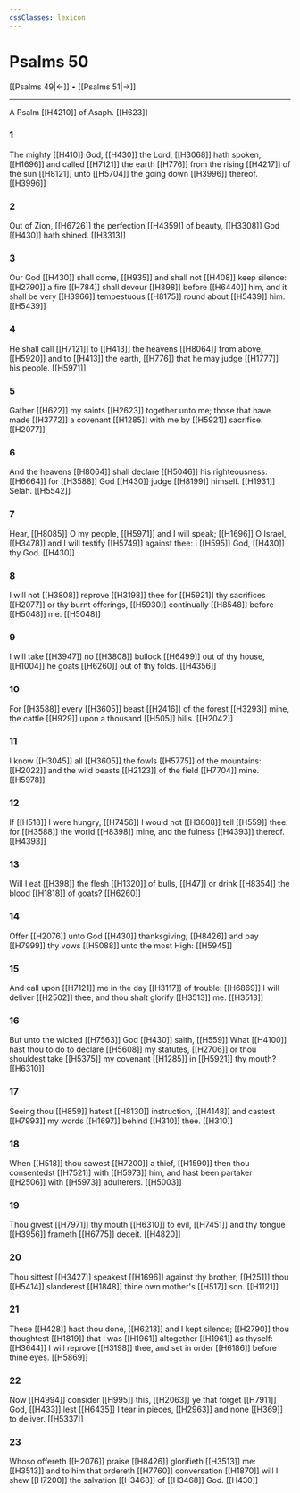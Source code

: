 ```yaml
---
cssClasses: lexicon
---
```

# Psalms 50

[[Psalms 49|←]] • [[Psalms 51|→]]

---

A Psalm [[H4210]] of Asaph. [[H623]]

### 1
The mighty [[H410]] God, [[H430]] the Lord, [[H3068]] hath spoken, [[H1696]] and called [[H7121]] the earth [[H776]] from the rising [[H4217]] of the sun [[H8121]] unto [[H5704]] the going down [[H3996]] thereof. [[H3996]]

### 2
Out of Zion, [[H6726]] the perfection [[H4359]] of beauty, [[H3308]] God [[H430]] hath shined. [[H3313]]

### 3
Our God [[H430]] shall come, [[H935]] and shall not [[H408]] keep silence: [[H2790]] a fire [[H784]] shall devour [[H398]] before [[H6440]] him, and it shall be very [[H3966]] tempestuous [[H8175]] round about [[H5439]] him. [[H5439]]

### 4
He shall call [[H7121]] to [[H413]] the heavens [[H8064]] from above, [[H5920]] and to [[H413]] the earth, [[H776]] that he may judge [[H1777]] his people. [[H5971]]

### 5
Gather [[H622]] my saints [[H2623]] together unto me; those that have made [[H3772]] a covenant [[H1285]] with me by [[H5921]] sacrifice. [[H2077]]

### 6
And the heavens [[H8064]] shall declare [[H5046]] his righteousness: [[H6664]] for [[H3588]] God [[H430]] judge [[H8199]] himself. [[H1931]] Selah. [[H5542]]

### 7
Hear, [[H8085]] O my people, [[H5971]] and I will speak; [[H1696]] O Israel, [[H3478]] and I will testify [[H5749]] against thee: I [[H595]] God, [[H430]] thy God. [[H430]]

### 8
I will not [[H3808]] reprove [[H3198]] thee for [[H5921]] thy sacrifices [[H2077]] or thy burnt offerings, [[H5930]] continually [[H8548]] before [[H5048]] me. [[H5048]]

### 9
I will take [[H3947]] no [[H3808]] bullock [[H6499]] out of thy house, [[H1004]] he goats [[H6260]] out of thy folds. [[H4356]]

### 10
For [[H3588]] every [[H3605]] beast [[H2416]] of the forest [[H3293]] mine, the cattle [[H929]] upon a thousand [[H505]] hills. [[H2042]]

### 11
I know [[H3045]] all [[H3605]] the fowls [[H5775]] of the mountains: [[H2022]] and the wild beasts [[H2123]] of the field [[H7704]] mine. [[H5978]]

### 12
If [[H518]] I were hungry, [[H7456]] I would not [[H3808]] tell [[H559]] thee: for [[H3588]] the world [[H8398]] mine, and the fulness [[H4393]] thereof. [[H4393]]

### 13
Will I eat [[H398]] the flesh [[H1320]] of bulls, [[H47]] or drink [[H8354]] the blood [[H1818]] of goats? [[H6260]]

### 14
Offer [[H2076]] unto God [[H430]] thanksgiving; [[H8426]] and pay [[H7999]] thy vows [[H5088]] unto the most High: [[H5945]]

### 15
And call upon [[H7121]] me in the day [[H3117]] of trouble: [[H6869]] I will deliver [[H2502]] thee, and thou shalt glorify [[H3513]] me. [[H3513]]

### 16
But unto the wicked [[H7563]] God [[H430]] saith, [[H559]] What [[H4100]] hast thou to do to declare [[H5608]] my statutes, [[H2706]] or thou shouldest take [[H5375]] my covenant [[H1285]] in [[H5921]] thy mouth? [[H6310]]

### 17
Seeing thou [[H859]] hatest [[H8130]] instruction, [[H4148]] and castest [[H7993]] my words [[H1697]] behind [[H310]] thee. [[H310]]

### 18
When [[H518]] thou sawest [[H7200]] a thief, [[H1590]] then thou consentedst [[H7521]] with [[H5973]] him, and hast been partaker [[H2506]] with [[H5973]] adulterers. [[H5003]]

### 19
Thou givest [[H7971]] thy mouth [[H6310]] to evil, [[H7451]] and thy tongue [[H3956]] frameth [[H6775]] deceit. [[H4820]]

### 20
Thou sittest [[H3427]] speakest [[H1696]] against thy brother; [[H251]] thou [[H5414]] slanderest [[H1848]] thine own mother's [[H517]] son. [[H1121]]

### 21
These [[H428]] hast thou done, [[H6213]] and I kept silence; [[H2790]] thou thoughtest [[H1819]] that I was [[H1961]] altogether [[H1961]] as thyself: [[H3644]] I will reprove [[H3198]] thee, and set in order [[H6186]] before thine eyes. [[H5869]]

### 22
Now [[H4994]] consider [[H995]] this, [[H2063]] ye that forget [[H7911]] God, [[H433]] lest [[H6435]] I tear in pieces, [[H2963]] and none [[H369]] to deliver. [[H5337]]

### 23
Whoso offereth [[H2076]] praise [[H8426]] glorifieth [[H3513]] me: [[H3513]] and to him that ordereth [[H7760]] conversation [[H1870]] will I shew [[H7200]] the salvation [[H3468]] of [[H3468]] God. [[H430]]